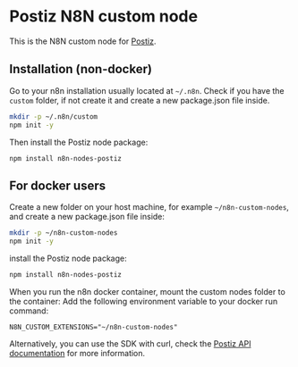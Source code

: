# Postiz N8N custom node

This is the N8N custom node for [Postiz](https://postiz.com).

## Installation (non-docker)
Go to your n8n installation usually located at `~/.n8n`.
Check if you have the `custom` folder, if not create it and create a new package.json file inside.
```bash
mkdir -p ~/.n8n/custom
npm init -y
```

Then install the Postiz node package:
```
npm install n8n-nodes-postiz
```

## For docker users
Create a new folder on your host machine, for example `~/n8n-custom-nodes`, and create a new package.json file inside:
```bash
mkdir -p ~/n8n-custom-nodes
npm init -y
```

install the Postiz node package:
```bash
npm install n8n-nodes-postiz
```

When you run the n8n docker container, mount the custom nodes folder to the container:
Add the following environment variable to your docker run command:
```
N8N_CUSTOM_EXTENSIONS="~/n8n-custom-nodes"
```


Alternatively, you can use the SDK with curl, check the [Postiz API documentation](https://docs.postiz.com/public-api) for more information.
